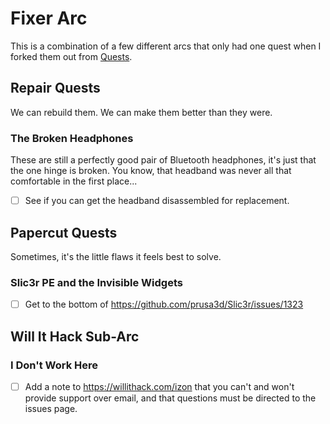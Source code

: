 # Fixer Arc

This is a combination of a few different arcs that only had one quest when I forked them out from [Quests][].

[Quests]: 6f25cf97-8ee8-460e-9db8-3c241cadbff0.md

## Repair Quests

We can rebuild them. We can make them better than they were.

### The Broken Headphones

These are still a perfectly good pair of Bluetooth headphones, it's just that the one hinge is broken. You know, that headband was never all that comfortable in the first place...

- [ ] See if you can get the headband disassembled for replacement.

## Papercut Quests

Sometimes, it's the little flaws it feels best to solve.

### Slic3r PE and the Invisible Widgets

- [ ] Get to the bottom of https://github.com/prusa3d/Slic3r/issues/1323

## Will It Hack Sub-Arc

### I Don't Work Here

- [ ] Add a note to https://willithack.com/izon that you can't and won't provide support over email, and that questions must be directed to the issues page.
